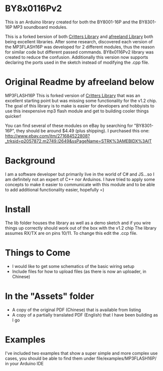 # BY8x0116Pv2
This is an Arduino library created for both the BY8001-16P and the BY8301-16P MP3 soundboard modules.

This is a forked bersion of both [Critters Library](https://github.com/Critters/MP3FLASH16P) and [afreeland Library](https://github.com/afreeland/MP3FLASH16P) both being excellent libraries.  After some research, discovered each version of the MP3FLASH16P was developed for 2 different modules, thus the reason for similar code but different passed commands.  BY8x0116Pv2 library was created to reduce the confusion.  Additionally this version now supports declaring the ports used in the sketch instead of modifying the .cpp file.

# Original Readme by afreeland below
MP3FLASH16P
This is forked version of [Critters Library](https://github.com/Critters/MP3FLASH16P) that was an excellent starting point but was missing some functionality for the v1.2 chip. The goal of this library is to make is easier for developers and hobbyists to use this inexpensive mp3 flash module and get to building cooler things quicker! 


You can find several of these modules on eBay by searching for "BY8301-16P", they should be around $4.49 (plus shipping). I purchased this one:
http://www.ebay.com/itm/271684522808?_trksid=p2057872.m2749.l2649&ssPageName=STRK%3AMEBIDX%3AIT

# Background
I am a software developer but primarily live in the world of C# and JS...so I am definitely not an expert of C++ nor Arduinos.  I have tried to apply some concepts to make it easier to communicate with this module and to be able to add additional functionality easier, hopefully =)

# Install
The lib folder houses the library as well as a demo sketch and if you wire things up correctly should work out of the box with the v1.2 chip
The library assumes RX/TX are on pins 10/11. To change this edit the .ccp file.

# Things to Come
* I would like to get some schematics of the basic wiring setup
* Include files for how to upload files (as there is now an uploader, in Chinese)

# In the "Assets" folder
* A copy of the original PDF (Chinese) that is available from listing
* A copy of a partially translated PDF (English) that I have been building as I go

# Examples
I've included two examples that show a super simple and more complex use cases, you should be able to find them under file/examples/MP3FLASH16P/ in your Arduino IDE
